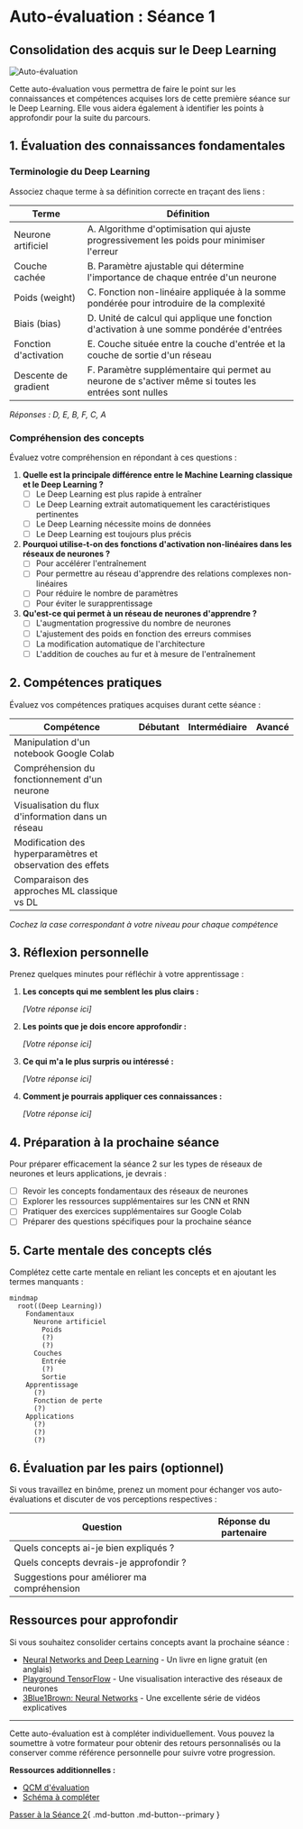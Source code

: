 # Auto-évaluation : Séance 1

## Consolidation des acquis sur le Deep Learning

![Auto-évaluation](https://images.unsplash.com/photo-1454165804606-c3d57bc86b40?auto=format&fit=crop&q=80&w=1000&h=300)

Cette auto-évaluation vous permettra de faire le point sur les connaissances et compétences acquises lors de cette première séance sur le Deep Learning. Elle vous aidera également à identifier les points à approfondir pour la suite du parcours.

## 1. Évaluation des connaissances fondamentales

### Terminologie du Deep Learning

Associez chaque terme à sa définition correcte en traçant des liens :

| Terme | Définition |
|-------|------------|
| Neurone artificiel | A. Algorithme d'optimisation qui ajuste progressivement les poids pour minimiser l'erreur |
| Couche cachée | B. Paramètre ajustable qui détermine l'importance de chaque entrée d'un neurone |
| Poids (weight) | C. Fonction non-linéaire appliquée à la somme pondérée pour introduire de la complexité |
| Biais (bias) | D. Unité de calcul qui applique une fonction d'activation à une somme pondérée d'entrées |
| Fonction d'activation | E. Couche située entre la couche d'entrée et la couche de sortie d'un réseau |
| Descente de gradient | F. Paramètre supplémentaire qui permet au neurone de s'activer même si toutes les entrées sont nulles |

*Réponses : D, E, B, F, C, A*

### Compréhension des concepts

Évaluez votre compréhension en répondant à ces questions :

1. **Quelle est la principale différence entre le Machine Learning classique et le Deep Learning ?**
   - [ ] Le Deep Learning est plus rapide à entraîner
   - [ ] Le Deep Learning extrait automatiquement les caractéristiques pertinentes
   - [ ] Le Deep Learning nécessite moins de données
   - [ ] Le Deep Learning est toujours plus précis

2. **Pourquoi utilise-t-on des fonctions d'activation non-linéaires dans les réseaux de neurones ?**
   - [ ] Pour accélérer l'entraînement
   - [ ] Pour permettre au réseau d'apprendre des relations complexes non-linéaires
   - [ ] Pour réduire le nombre de paramètres
   - [ ] Pour éviter le surapprentissage

3. **Qu'est-ce qui permet à un réseau de neurones d'apprendre ?**
   - [ ] L'augmentation progressive du nombre de neurones
   - [ ] L'ajustement des poids en fonction des erreurs commises
   - [ ] La modification automatique de l'architecture
   - [ ] L'addition de couches au fur et à mesure de l'entraînement

## 2. Compétences pratiques

Évaluez vos compétences pratiques acquises durant cette séance :

| Compétence | Débutant | Intermédiaire | Avancé |
|------------|----------|---------------|--------|
| Manipulation d'un notebook Google Colab | | | |
| Compréhension du fonctionnement d'un neurone | | | |
| Visualisation du flux d'information dans un réseau | | | |
| Modification des hyperparamètres et observation des effets | | | |
| Comparaison des approches ML classique vs DL | | | |

*Cochez la case correspondant à votre niveau pour chaque compétence*

## 3. Réflexion personnelle

Prenez quelques minutes pour réfléchir à votre apprentissage :

1. **Les concepts qui me semblent les plus clairs :**
   
   _[Votre réponse ici]_

2. **Les points que je dois encore approfondir :**
   
   _[Votre réponse ici]_

3. **Ce qui m'a le plus surpris ou intéressé :**
   
   _[Votre réponse ici]_

4. **Comment je pourrais appliquer ces connaissances :**
   
   _[Votre réponse ici]_

## 4. Préparation à la prochaine séance

Pour préparer efficacement la séance 2 sur les types de réseaux de neurones et leurs applications, je devrais :

- [ ] Revoir les concepts fondamentaux des réseaux de neurones
- [ ] Explorer les ressources supplémentaires sur les CNN et RNN
- [ ] Pratiquer des exercices supplémentaires sur Google Colab
- [ ] Préparer des questions spécifiques pour la prochaine séance

## 5. Carte mentale des concepts clés

Complétez cette carte mentale en reliant les concepts et en ajoutant les termes manquants :

```mermaid
mindmap
  root((Deep Learning))
    Fondamentaux
      Neurone artificiel
        Poids
        (?)
        (?)
      Couches
        Entrée
        (?)
        Sortie
    Apprentissage
      (?)
      Fonction de perte
      (?)
    Applications
      (?)
      (?)
      (?)
```

## 6. Évaluation par les pairs (optionnel)

Si vous travaillez en binôme, prenez un moment pour échanger vos auto-évaluations et discuter de vos perceptions respectives :

| Question | Réponse du partenaire |
|----------|----------------------|
| Quels concepts ai-je bien expliqués ? | |
| Quels concepts devrais-je approfondir ? | |
| Suggestions pour améliorer ma compréhension | |

## Ressources pour approfondir

Si vous souhaitez consolider certains concepts avant la prochaine séance :

- [Neural Networks and Deep Learning](http://neuralnetworksanddeeplearning.com/) - Un livre en ligne gratuit (en anglais)
- [Playground TensorFlow](https://playground.tensorflow.org/) - Une visualisation interactive des réseaux de neurones
- [3Blue1Brown: Neural Networks](https://www.youtube.com/playlist?list=PLZHQObOWTQDNU6R1_67000Dx_ZCJB-3pi) - Une excellente série de vidéos explicatives

---

Cette auto-évaluation est à compléter individuellement. Vous pouvez la soumettre à votre formateur pour obtenir des retours personnalisés ou la conserver comme référence personnelle pour suivre votre progression.

**Ressources additionnelles :**
- [QCM d'évaluation](../ressources/qcm-evaluation.md)
- [Schéma à compléter](../ressources/schema-a-completer.md)

[Passer à la Séance 2](../seance2/index.md){ .md-button .md-button--primary }